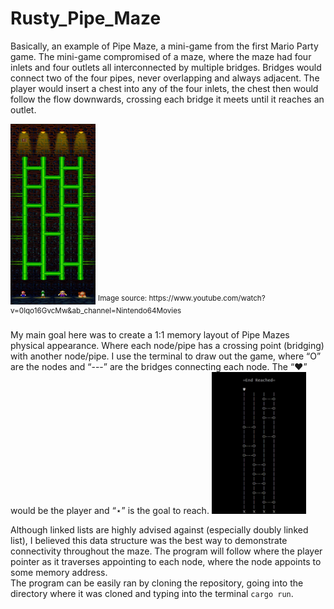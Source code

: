 # Rusty_Pipe_Maze
Basically, an example of Pipe Maze, a mini-game from the first Mario Party game. The mini-game compromised of a maze, where the maze had four inlets and four outlets all interconnected by multiple bridges. Bridges would connect two of the four pipes, never overlapping and always adjacent. The player would insert a chest into any of the four inlets, the chest then would follow the flow downwards, crossing each bridge it meets until it reaches an outlet.

<img style="width: 27%;" src="https://github.com/cirerick/Rusty_Pipe_Maze/blob/master/misc/pipemazemp1_ss.png" alt="Insert_PipeMaze_Screenshot_Here."/>
<sup>Image source: https://www.youtube.com/watch?v=0lqo16GvcMw&ab_channel=Nintendo64Movies</sup>
<br/>
<br/>
My main goal here was to create a 1:1 memory layout of Pipe Mazes physical appearance. Where each node/pipe has a crossing point (bridging) with another node/pipe. I use the terminal to draw out the game, where “O” are the nodes and “---” are the bridges connecting each node. The “♥” would be the player and “⋆” is the goal to reach.

<img src="https://github.com/cirerick/Rusty_Pipe_Maze/blob/master/misc/rustypipes_democlip.gif" width="30%"/>

Although linked lists are highly advised against (especially doubly linked list), I believed this data structure was the best way to demonstrate connectivity throughout the maze. The program will follow where the player pointer as it traverses appointing to each node, where the node appoints to some memory address.  
The program can be easily ran by cloning the repository, going into the directory where it was cloned and typing into the terminal `cargo run`.